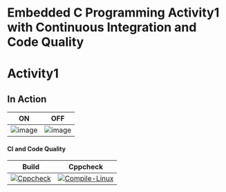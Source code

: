 # Embedded C Programming Activity1 with Continuous Integration and Code Quality

# Activity1

## In Action

|ON|OFF|
|:--:|:--:|
|![image](https://user-images.githubusercontent.com/42568338/116000210-e236e980-a60c-11eb-88af-b0b7b62b17e0.png)|![image](https://user-images.githubusercontent.com/42568338/116000172-b61b6880-a60c-11eb-9a61-463c676a8ff2.png)|

#### CI and Code Quality

|Build|Cppcheck|
|:--:|:--:|
|[![Cppcheck](https://github.com/swapnilkhandekar999/CaseStudyEmbedded/actions/workflows/CodeQulaity.yml/badge.svg)](https://github.com/swapnilkhandekar999/CaseStudyEmbedded/actions/workflows/CodeQulaity.yml)|[![Compile-Linux](https://github.com/swapnilkhandekar999/CaseStudyEmbedded/actions/workflows/Compile.yml/badge.svg)](https://github.com/swapnilkhandekar999/CaseStudyEmbedded/actions/workflows/Compile.yml)|
